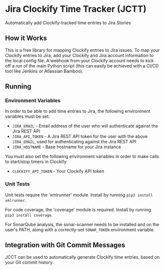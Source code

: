 # Jira Clockify Time Tracker (JCTT)
Automatically add Clockify-tracked time entries to Jira Stories

## How it Works
This is a free library for mapping Clockify entries to Jira issues. To map your Clockify entries to Jira, add your 
Clockify and Jira account information to the local config file. A webhook from your Clockify account needs to kick off
a run of the main Python script (this can easily be achieved with a CI/CD tool like Jenkins or Atlassian Bamboo). 

## Running
### Environment Variables
In order to be able to add time entries to Jira, the following environment variables must be set:

- `JIRA_EMAIL` - Email address of the user who will authenticate against the Jira REST API
- `JIRA_API_TOKEN` - A Jira REST API token for the user with the above `JIRA_EMAIL`, used for authenticating against the Jira REST API
- `JIRA_HOSTNAME` - Base hostname for your Jira instance

You must also set the following environment variables in order to make calls to start/stop timers in Clockify:

- `CLOCKIFY_API_TOKEN` - Your Clockify API token

### Unit Tests
Unit tests require the 'xmlrunner' module. Install by running `pip3 install xmlrunner`.

For code coverage, the 'coverage' module is required. Install by running `pip3 install coverage`.

For SonarQube analysis, the sonar-scanner needs to be installed and on the user's PATH, along with a correctly-set `SONAR_TOKEN` environment variable.

## Integration with Git Commit Messages
JCCT can be used to automatically generate Clockify time entries, based on your Git commit history.